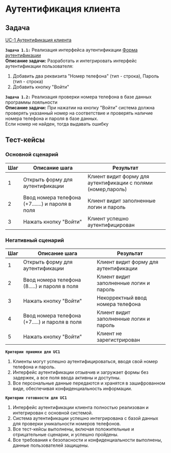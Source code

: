 # Аутентификация клиента

## Задача

[UC-1 Аутентификация клиента](../req.md#uc1)

**`Задача 1.1:`** Реализация интерфейса аутентификации [Форма аутентификации](../uix.md#wf3)
<br>
**Описание задачи:** Разработать и интегрировать интерфейс аутентификации пользователя:
1. Добавить два реквизита "Номер телефона" (тип - строка), Пароль (тип - строка)
2. Добавить кнопку "Войти"

**`Задача 1.2:`** Реализация проверки номера телефона в базе данных программы лояльности
<br>
**Описание задачи:** При нажатии на кнопку "Войти" система должна проверять указанный номер на соответствие и проверять наличие номера телефона и пароля в базе данных. 
<br>
Если номер не найден, тогда выдавать ошибку



## Тест-кейсы

###  Основной сценарий

| Шаг | Описание шага                                               | Результат                                  |
|-----|-------------------------------------------------------------|--------------------------------------------|
| 1   | Открыть форму для аутентификации          | Клиент видит форму для аутентификации с полями (номер,пароль) |
| 2   | Ввод номера телефона (+7.......) и пароля в поля     | Клиент видит заполненные логин и пароль           |
| 3   | Нажать кнопку "Войти"                    | Клиент успешно аутентифицирован                               |

### Негативный сценарий

| Шаг | Описание шага                                    | Результат                                             |
|-----|--------------------------------------------------|-------------------------------------------------------|
| 1   | Открыть форму для аутентификации                 | Клиент видит форму для аутентификации                 |
| 2   | Ввод номера телефона (8.....) и пароля в поля    | Клиент видит заполненные логин и пароль               |
| 3   | Нажать кнопку "Войти"                            | Некорректный ввод номера телефона                     |
| 4   | Ввод номера телефона (+7.....) и пароля в поля   | Клиент видит заполненные логин и пароль               |
| 5   | Нажать кнопку "Войти"                            | Клиент не зарегистрирован                     | 


**`Критерии приемки для UC1`**

1. Клиенты могут успешно аутентифицироваться, вводя свой номер телефона и пароль.
2. Интерфейс аутентификации отзывчив и загружает формы без задержек, а все поля ввода активны и доступны.
3. Все персональные данные передаются и хранятся в зашифрованном виде, обеспечивая конфиденциальность информации.

**`Критерии готовности для UC1`**

1. Интерфейс аутентификации клиента полностью реализован и интегрирован с основной системой.
2. Система аутентификации успешно интегрирована с базой данных для проверки уникальности номеров телефонов.
3. Все тест-кейсы выполнены, включая положительные и отрицательные сценарии, и успешно пройдены.
4. Все требования к безопасности и конфиденциальности выполнены, данные пользователей защищены.
